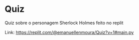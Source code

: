 # Quiz
Quiz sobre o personagem Sherlock Holmes feito no replit

Link: https://replit.com/@emanuellenmoura/Quiz?v=1#main.py

